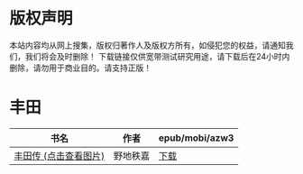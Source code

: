 # 版权声明

本站内容均从网上搜集，版权归著作人及版权方所有，如侵犯您的权益，请通知我们，我们将会及时删除！ 下载链接仅供宽带测试研究用途，请下载后在24小时内删除，请勿用于商业目的。请支持正版！

# 丰田

| 书名 | 作者 | epub/mobi/azw3 |
| --- | --- | --- |
| [丰田传 (点击查看图片)](https://www.dushupai.com/attachment/2024/06/10/95c49945bf0008b3.jpg) | 野地秩嘉 | [下载](https://url89.ctfile.com/f/31084289-1357004668-341a2c?p=8866) |
